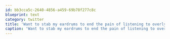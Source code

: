 ```yaml
---
id: bb3cca5c-2640-4856-a459-69b78f277c8c
blueprint: text
category: twitter
title: 'Want to stab my eardrums to end the pain of listening to overly loud local radio at the drs office'
caption: 'Want to stab my eardrums to end the pain of listening to overly loud local radio at the drs office'
---
```

